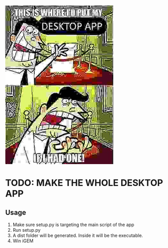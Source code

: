 ![This is where I'd put my meme about this being where i'd put my desktop app if I had one if I had one!](emotions.jpg)
# TODO: MAKE THE WHOLE DESKTOP APP #
## Usage
1. Make sure setup.py is targeting the main script of the app
2. Run setup.py
3. A dist folder will be generated. Inside it will be the executable.
4. Win iGEM